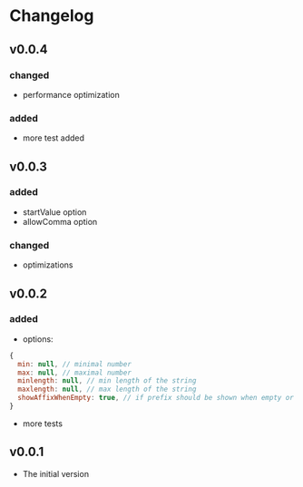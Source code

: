 # Changelog

## v0.0.4
### changed
- performance optimization
### added
- more test added

## v0.0.3
### added
- startValue option
- allowComma option

### changed
- optimizations

## v0.0.2
### added
- options:
```js
{
  min: null, // minimal number
  max: null, // maximal number
  minlength: null, // min length of the string
  maxlength: null, // max length of the string
  showAffixWhenEmpty: true, // if prefix should be shown when empty or not.
}
```
- more tests

## v0.0.1
- The initial version
